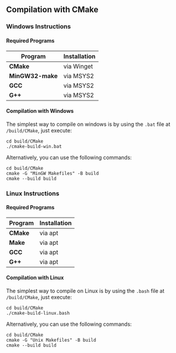 ## Compilation with CMake

### Windows Instructions

#### Required Programs

| Program          | Installation |
| ---------------- | ------------ |
| **CMake**        | via Winget   |
| **MinGW32-make** | via MSYS2    |
| **GCC**          | via MSYS2    |
| **G++**          | via MSYS2    |

#### Compilation with Windows

The simplest way to compile on windows is by using the `.bat` file at `/build/CMake`, just execute:

```
cd build/CMake
./cmake-build-win.bat
```

Alternatively, you can use the following commands:

```
cd build/CMake
cmake -G "MinGW Makefiles" -B build
cmake --build build
```

### Linux Instructions

#### Required Programs

| Program   | Installation |
| --------- | ------------ |
| **CMake** | via apt      |
| **Make**  | via apt      |
| **GCC**   | via apt      |
| **G++**   | via apt      |

#### Compilation with Linux

The simplest way to compile on Linux is by using the `.bash` file at `/build/CMake`, just execute:

```
cd build/CMake
./cmake-build-linux.bash
```

Alternatively, you can use the following commands:

```
cd build/CMake
cmake -G "Unix Makefiles" -B build
cmake --build build
```
